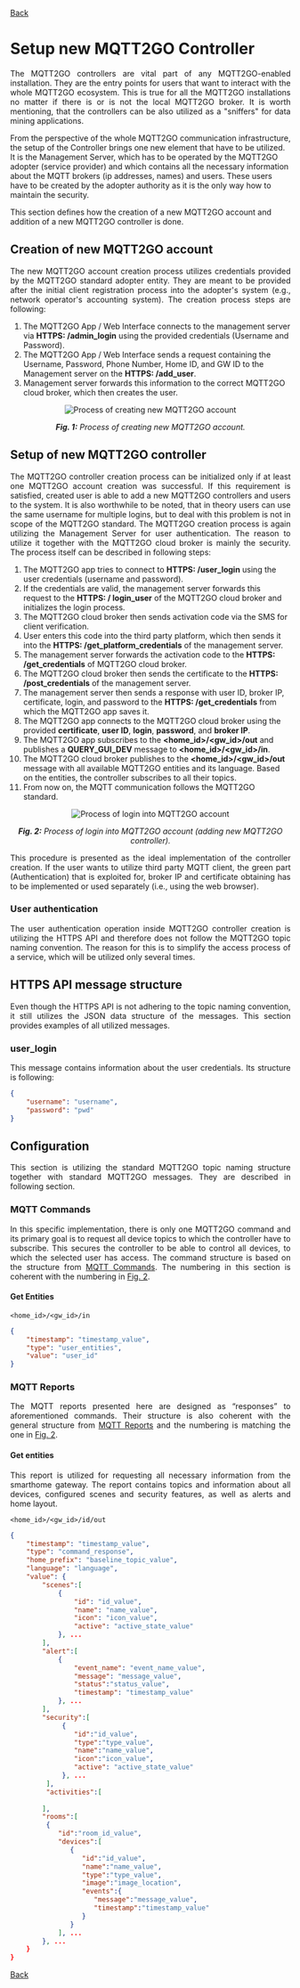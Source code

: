 [Back](./index.md#add-devices)
# Setup new MQTT2GO Controller
<p align="justify" >
The MQTT2GO controllers are vital part of any MQTT2GO-enabled installation. They are the entry points for users that want to interact with the whole MQTT2GO ecosystem. This is true for all the MQTT2GO installations no matter if there is or is not the local MQTT2GO broker. It is worth mentioning, that the controllers can be also utilized as a "sniffers" for data mining applications.

From the perspective of the whole MQTT2GO communication infrastructure, the setup of the Controller brings one new element that have to be utilized. It is the Management Server, which has to be operated by the MQTT2GO adopter (service provider) and which contains all the necessary information about the MQTT brokers (ip addresses, names) and users. These users have to be created by the adopter authority as it is the only way how to maintain the security.

This section defines how the creation of a new MQTT2GO account and addition of a new MQTT2GO controller is done.
</p>

## Creation of new MQTT2GO account
<p align="justify" >
The new MQTT2GO account creation process utilizes credentials provided by the MQTT2GO standard adopter entity. They are meant to be provided after the initial client registration process into the adopter's system (e.g., network operator's accounting system). The creation process steps are following:
</p>

1. The MQTT2GO App / Web Interface connects to the management server via __HTTPS: /admin_login__ using the provided credentials (Username and Password).
1. The MQTT2GO App / Web Interface sends a request containing the Username, Password, Phone Number, Home ID, and GW ID to the Management server on the  __HTTPS: /add_user__.
1. Management server forwards this information to the correct MQTT2GO cloud broker, which then creates the user.

<p align="center" >
	<img src="create_account.svg" alt="Process of creating new MQTT2GO account">
</p>
<p align="center" >
	<a name="create-account-fig"></a><em><strong>Fig. 1:</strong> Process of creating new MQTT2GO account.</em>
</p>

## Setup of new MQTT2GO controller
<p align="justify" >
The MQTT2GO controller creation process can be initialized only if at least one MQTT2GO account creation was successful. If this requirement is satisfied, created user is able to add a new MQTT2GO controllers and users to the system. It is also worthwhile to be noted, that in theory users can use the same username for multiple logins, but to deal with this problem is not in scope of the MQTT2GO standard. The MQTT2GO creation process is again utilizing the Management Server for user authentication. The reason to utilize it together with the MQTT2GO cloud broker is mainly the security. The process itself can be described in following steps:
</p>

1. The MQTT2GO app tries to connect to __HTTPS: /user_login__ using the user credentials (username and password).
1. If the credentials are valid, the management server forwards this request to the __HTTPS: / login_user__ of the MQTT2GO cloud broker and initializes the login process.
1. The MQTT2GO cloud broker then sends activation code via the SMS for client verification.
1. User enters this code into the third party platform, which then sends it into the __HTTPS: /get_platform_credentials__ of the management server.
1. The management server forwards the activation code to the __HTTPS: /get_credentials__ of MQTT2GO cloud broker.
1. The MQTT2GO cloud broker then sends the certificate to the __HTTPS: /post_credentials__ of the management server.
1. The management server then sends a response with user ID, broker IP, certificate, login, and password to the __HTTPS: /get_credentials__ from which the MQTT2GO app saves it.
1. The MQTT2GO app connects to the MQTT2GO cloud broker using the provided __certificate__,  __user ID__, __login__, __password__, and __broker IP__.
1. The MQTT2GO app subscribes to the __\<home_id\>/<gw_id\>/out__ and publishes a __QUERY_GUI_DEV__ message to __\<home_id\>/<gw_id\>/in__.
1. The MQTT2GO cloud broker publishes to the __\<home_id\>/<gw_id\>/out__ message with all available MQTT2GO entities and its language. Based on the entities, the controller subscribes to all their topics.
1. From now on, the MQTT communication follows the MQTT2GO standard.

<p align="center" >
	<img src="mqtt_controller_login.svg" alt="Process of login into MQTT2GO account">
</p>
<p align="center" >
	<a name="add-devices-fig"></a><em><strong>Fig. 2:</strong> Process of login into MQTT2GO account (adding new MQTT2GO controller).</em>
</p>

<p align="justify" >
This procedure is presented as the ideal implementation of the controller creation. If the user wants to utilize third party MQTT client, the green part (Authentication) that is exploited for, broker IP and certificate obtaining has to be implemented or used separately (i.e., using the web browser). 
</p>

### User authentication
<p align="justify" >
The user authentication operation inside MQTT2GO controller creation is utilizing the HTTPS API and therefore does not follow the MQTT2GO topic naming convention. The reason for this is to simplify the access process of a service, which will be utilized only several times. 
</p>

## HTTPS API message structure
<p align="justify" >
Even though the HTTPS API is not adhering to the topic naming convention, it still utilizes the JSON data structure of the messages. This section provides examples of all utilized messages.
</p>

### user_login
<p align="justify" >
This message contains information about the user credentials. Its structure is following:
</p>

```json
{	
	"username": "username",
	"password": "pwd"
}
```

## Configuration
<p align="justify">
This section is utilizing the standard MQTT2GO topic naming structure together with standard MQTT2GO messages. They are described in following section.
</p>

### MQTT Commands
<p align="justify">
In this specific implementation, there is only one MQTT2GO command and its primary goal is to request all device topics to which the controller have to subscribe. This secures the controller to be able to control all devices, to which the selected user has access. The command structure is based on the structure from <a href="./mqtt2go-commands#mqtt_commands">MQTT Commands</a>. The numbering in this section is coherent with the numbering in <a href="#add-devices-fig">Fig. 2</a>.
</p>

#### Get Entities
```
<home_id>/<gw_id>/in
```
```json
{
    "timestamp": "timestamp_value",
    "type": "user_entities",
    "value": "user_id"
}
```

### MQTT Reports
<p align="justify">
The MQTT reports presented here are designed as “responses” to aforementioned commands. Their structure is also coherent with the general structure from <a href="./mqtt2go-commands#mqtt_reports">MQTT Reports</a> and the numbering is matching the one in <a href="#add-devices-fig">Fig. 2</a>.
</p>

#### Get entities
<p align="justify">
This report is utilized for requesting all necessary information from the smarthome gateway. The report contains topics and information about all devices, configured scenes and security features, as well as alerts and home layout.
</p>

```
<home_id>/<gw_id>/id/out
```
```json
{
    "timestamp": "timestamp_value",
    "type": "command_response",
    "home_prefix": "baseline_topic_value",
    "language": "language",
    "value": {
        "scenes":[
            {
                "id": "id_value",
                "name": "name_value",
                "icon": "icon_value",
                "active": "active_state_value"
            }, ...
        ],
        "alert":[
            {
                "event_name": "event_name_value",
                "message": "message_value",
                "status":"status_value",
                "timestamp": "timestamp_value"
            }, ...
        ],
        "security":[
             {
                "id":"id_value",
                "type":"type_value",
                "name":"name_value",
                "icon":"icon_value",
                "active": "active_state_value"
             }, ...
         ],
         "activities":[
         
        ],
        "rooms":[
         {
            "id":"room_id_value",
            "devices":[
               {
                  "id":"id_value",
                  "name":"name_value",
                  "type":"type_value",
                  "image":"image_location",
                  "events":{
                     "message":"message_value",
                     "timestamp":"timestamp_value"
                  }
               }
            ], ...
        }, ...
    }
}
```

[Back](./index.md#add-devices)
